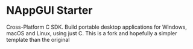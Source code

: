 # NAppGUI Starter
Cross-Platform C SDK. Build portable desktop applications for Windows, macOS and Linux, using just C.
This is a fork and hopefully a simpler template than the original
